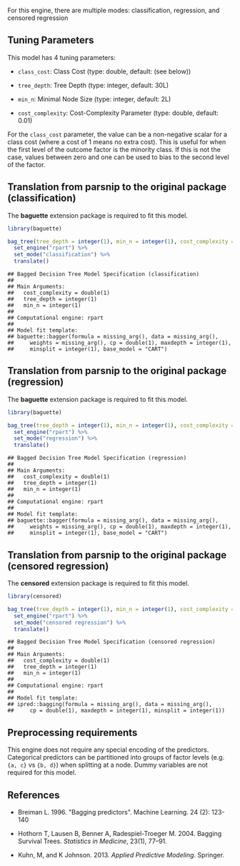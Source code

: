 


For this engine, there are multiple modes: classification, regression, and censored regression

## Tuning Parameters



This model has 4 tuning parameters:

- `class_cost`: Class Cost (type: double, default: (see below))

- `tree_depth`: Tree Depth (type: integer, default: 30L)

- `min_n`: Minimal Node Size (type: integer, default: 2L)

- `cost_complexity`: Cost-Complexity Parameter (type: double, default: 0.01)

For the `class_cost` parameter, the value can be a non-negative scalar for a class cost (where a cost of 1 means no extra cost). This is useful for when the first level of the outcome factor is the minority class. If this is not the case, values between zero and one can be used to bias to the second level of the factor.


## Translation from parsnip to the original package (classification)

The **baguette** extension package is required to fit this model.


```r
library(baguette)

bag_tree(tree_depth = integer(1), min_n = integer(1), cost_complexity = double(1)) %>% 
  set_engine("rpart") %>% 
  set_mode("classification") %>% 
  translate()
```

```
## Bagged Decision Tree Model Specification (classification)
## 
## Main Arguments:
##   cost_complexity = double(1)
##   tree_depth = integer(1)
##   min_n = integer(1)
## 
## Computational engine: rpart 
## 
## Model fit template:
## baguette::bagger(formula = missing_arg(), data = missing_arg(), 
##     weights = missing_arg(), cp = double(1), maxdepth = integer(1), 
##     minsplit = integer(1), base_model = "CART")
```


## Translation from parsnip to the original package (regression)

The **baguette** extension package is required to fit this model.


```r
library(baguette)

bag_tree(tree_depth = integer(1), min_n = integer(1), cost_complexity = double(1)) %>% 
  set_engine("rpart") %>% 
  set_mode("regression") %>% 
  translate()
```

```
## Bagged Decision Tree Model Specification (regression)
## 
## Main Arguments:
##   cost_complexity = double(1)
##   tree_depth = integer(1)
##   min_n = integer(1)
## 
## Computational engine: rpart 
## 
## Model fit template:
## baguette::bagger(formula = missing_arg(), data = missing_arg(), 
##     weights = missing_arg(), cp = double(1), maxdepth = integer(1), 
##     minsplit = integer(1), base_model = "CART")
```

## Translation from parsnip to the original package (censored regression)

The **censored** extension package is required to fit this model.


```r
library(censored)

bag_tree(tree_depth = integer(1), min_n = integer(1), cost_complexity = double(1)) %>% 
  set_engine("rpart") %>% 
  set_mode("censored regression") %>% 
  translate()
```

```
## Bagged Decision Tree Model Specification (censored regression)
## 
## Main Arguments:
##   cost_complexity = double(1)
##   tree_depth = integer(1)
##   min_n = integer(1)
## 
## Computational engine: rpart 
## 
## Model fit template:
## ipred::bagging(formula = missing_arg(), data = missing_arg(), 
##     cp = double(1), maxdepth = integer(1), minsplit = integer(1))
```


## Preprocessing requirements


This engine does not require any special encoding of the predictors. Categorical predictors can be partitioned into groups of factor levels (e.g. `{a, c}` vs `{b, d}`) when splitting at a node. Dummy variables are not required for this model. 

## References

 - Breiman L. 1996. "Bagging predictors". Machine Learning. 24 (2): 123-140
 
 - Hothorn T, Lausen B, Benner A, Radespiel-Troeger M. 2004. Bagging Survival Trees. _Statistics in Medicine_, 23(1), 77–91.
 
 - Kuhn, M, and K Johnson. 2013. *Applied Predictive Modeling*. Springer.
